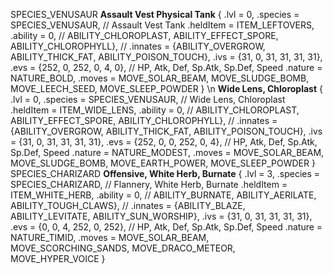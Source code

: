 SPECIES_VENUSAUR
**Assault Vest Physical Tank**
{
    .lvl = 0,
    .species = SPECIES_VENUSAUR, // Assault Vest Tank
    .heldItem = ITEM_LEFTOVERS,
    .ability = 0, // ABILITY_CHLOROPLAST, ABILITY_EFFECT_SPORE, ABILITY_CHLOROPHYLL},
    // .innates = {ABILITY_OVERGROW, ABILITY_THICK_FAT, ABILITY_POISON_TOUCH},
    .ivs = {31, 0, 31, 31, 31, 31},
    .evs = {252, 0, 252, 0, 4, 0},      // HP, Atk, Def, Sp.Atk, Sp.Def, Speed
	.nature = NATURE_BOLD,
    .moves = MOVE_SOLAR_BEAM, MOVE_SLUDGE_BOMB, MOVE_LEECH_SEED, MOVE_SLEEP_POWDER
    }
\\n
**Wide Lens, Chloroplast**
{
    .lvl = 0,
    .species = SPECIES_VENUSAUR, // Wide Lens, Chloroplast
    .heldItem = ITEM_WIDE_LENS,
    .ability = 0, // ABILITY_CHLOROPLAST, ABILITY_EFFECT_SPORE, ABILITY_CHLOROPHYLL},
    // .innates = {ABILITY_OVERGROW, ABILITY_THICK_FAT, ABILITY_POISON_TOUCH},
    .ivs = {31, 0, 31, 31, 31, 31},
    .evs = {252, 0, 0, 252, 0, 4},      // HP, Atk, Def, Sp.Atk, Sp.Def, Speed
	.nature = NATURE_MODEST,
    .moves = MOVE_SOLAR_BEAM, MOVE_SLUDGE_BOMB, MOVE_EARTH_POWER, MOVE_SLEEP_POWDER
    }
SPECIES_CHARIZARD
**Offensive, White Herb, Burnate**
{
    .lvl = 3,
    .species = SPECIES_CHARIZARD, // Flannery, White Herb, Burnate
    .heldItem = ITEM_WHITE_HERB,
    .ability = 0, // ABILITY_BURNATE, ABILITY_AERILATE, ABILITY_TOUGH_CLAWS},
    // .innates = {ABILITY_BLAZE, ABILITY_LEVITATE, ABILITY_SUN_WORSHIP},
    .ivs = {31, 0, 31, 31, 31, 31},
    .evs = {0, 0, 4, 252, 0, 252},      // HP, Atk, Def, Sp.Atk, Sp.Def, Speed
	.nature = NATURE_TIMID,
    .moves = MOVE_SOLAR_BEAM, MOVE_SCORCHING_SANDS, MOVE_DRACO_METEOR, MOVE_HYPER_VOICE
    }